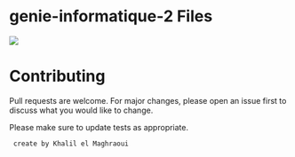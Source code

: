 # genie-informatique-2 Files 

<img src="http://lorempixel.com/400/200/">
 
# Contributing
Pull requests are welcome. For major changes, please open an issue first to discuss what you would like to change.

Please make sure to update tests as appropriate.

```bash
 create by Khalil el Maghraoui 
```
